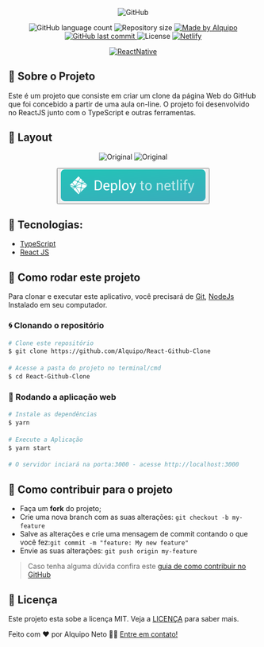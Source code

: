 <p align="center">
    <img alt="GitHub" src=".github/banner.png" />
</p>

<p align="center">
    
<img alt="GitHub language count" src="https://img.shields.io/github/languages/count/Alquipo/Desafio-Calindra-FrontEnd1">

<img alt="Repository size" src="https://img.shields.io/github/repo-size/Alquipo/Desafio-Calindra-FrontEnd1">

<a href="https://www.linkedin.com/in/alquiponeto/">
    <img alt="Made by Alquipo" src="https://img.shields.io/badge/made%20by-AlquipoNeto-blue">
</a>

<a href="https://github.com/Alquipo/Desafio-Calindra-FrontEnd1/commits/master">
    <img alt="GitHub last commit" src="https://img.shields.io/github/last-commit/Alquipo/Desafio-Calindra-FrontEnd1?color=blue">
</a>

<img alt="License" src="https://img.shields.io/badge/license-MIT-brightgreen?color=blue">

<a href="https://app.netlify.com/sites/alquipo-github-clone/deploys">
    <img alt="Netlify" src="https://api.netlify.com/api/v1/badges/92d16213-20ec-4f59-9bfa-14f7c78ef87a/deploy-status">
</a>

</p>

<p align="center">

  <a target="_blank" href="https://reactjs.org/">
    <img alt="ReactNative" src="https://img.shields.io/static/v1?color=blue&label=React&message=JS&?style=plastic&logo=React">
  </a>
</p>

## 🚀 Sobre o Projeto

Este é um projeto que consiste em criar um clone da página Web do GitHub que foi concebido a partir de uma aula on-line. O projeto foi desenvolvido no ReactJS junto com o TypeScript e outras ferramentas.

## 🎨 Layout

<p align="center">

  <img  alt="Original" title="Discord" src=".github/light.png"  width="500"/>
  
  <img  alt="Original" title="Discord" src=".github/dark.png"  width="500"/>
</p>

<div align="center">

<button><a target="_blank" href="https://github-clone.alquipo.dev"><img alt="Demo" src=".github/netlify.svg" ></img></a></button>

</div>

## 🔨 Tecnologias:

- [TypeScript][typescript]
- [React JS][reactjs]

## 🚀 Como rodar este projeto

Para clonar e executar este aplicativo, você precisará de [Git](https://git-scm.com), [NodeJs][nodejs] Instalado em seu computador.

### 🌀 Clonando o repositório

```bash
# Clone este repositório
$ git clone https://github.com/Alquipo/React-Github-Clone

# Acesse a pasta do projeto no terminal/cmd
$ cd React-Github-Clone
```

### 🧭 Rodando a aplicação web

```bash
# Instale as dependências
$ yarn

# Execute a Aplicação
$ yarn start

# O servidor inciará na porta:3000 - acesse http://localhost:3000
```

## 🤔 Como contribuir para o projeto

- Faça um **fork** do projeto;
- Crie uma nova branch com as suas alterações: `git checkout -b my-feature`
- Salve as alterações e crie uma mensagem de commit contando o que você fez:`git commit -m "feature: My new feature"`
- Envie as suas alterações: `git push origin my-feature`

> Caso tenha alguma dúvida confira este [guia de como contribuir no GitHub](https://github.com/firstcontributions/first-contributions)

## 📝 Licença

Este projeto esta sobe a licença MIT. Veja a [LICENÇA][license] para saber mais.

Feito com ❤️ por Alquipo Neto 👋🏽 [Entre em contato!](https://www.linkedin.com/in/alquiponeto/)

[reactjs]: https://reactjs.org/
[nodejs]: https://nodejs.org/en/
[rs]: https://rocketseat.com.br
[license]: https://opensource.org/licenses/MIT
[desafio2]: https://github.com/Alquipo/GoStack12-desafio-02
[typescript]: https://www.typescriptlang.org/
